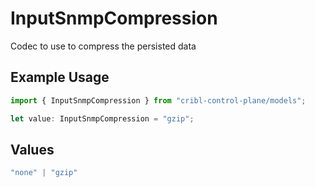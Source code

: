 # InputSnmpCompression

Codec to use to compress the persisted data

## Example Usage

```typescript
import { InputSnmpCompression } from "cribl-control-plane/models";

let value: InputSnmpCompression = "gzip";
```

## Values

```typescript
"none" | "gzip"
```